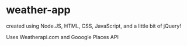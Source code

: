 # weather-app

created using Node.JS, HTML, CSS, JavaScript, and a little bit of jQuery!

Uses Weatherapi.com and Gooogle Places API
